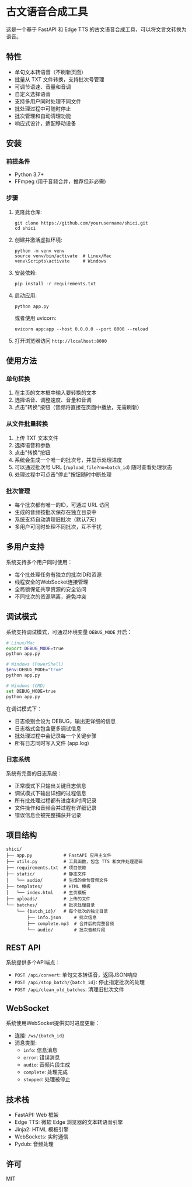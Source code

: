 # 古文语音合成工具

这是一个基于 FastAPI 和 Edge TTS 的古文语音合成工具，可以将文言文转换为语音。

## 特性

- 单句文本转语音（不刷新页面）
- 批量从 TXT 文件转换，支持批次号管理
- 可调节语速、音量和音调
- 自定义选择语音
- 支持多用户同时处理不同文件
- 批处理过程中可随时停止
- 批次管理和自动清理功能
- 响应式设计，适配移动设备

## 安装

### 前提条件
- Python 3.7+
- FFmpeg (用于音频合并，推荐但非必需)

### 步骤

1. 克隆此仓库:
   ```
   git clone https://github.com/yourusername/shici.git
   cd shici
   ```

2. 创建并激活虚拟环境:
   ```
   python -m venv venv
   source venv/bin/activate  # Linux/Mac
   venv\Scripts\activate     # Windows
   ```

3. 安装依赖:
   ```
   pip install -r requirements.txt
   ```

4. 启动应用:
   ```
   python app.py
   ```
   或者使用 uvicorn:
   ```
   uvicorn app:app --host 0.0.0.0 --port 8000 --reload
   ```

5. 打开浏览器访问 `http://localhost:8000`

## 使用方法

### 单句转换
1. 在主页的文本框中输入要转换的文本
2. 选择语音、调整速度、音量和音调
3. 点击"转换"按钮（音频将直接在页面中播放，无需刷新）

### 从文件批量转换
1. 上传 TXT 文本文件
2. 选择语音和参数
3. 点击"转换"按钮
4. 系统会生成一个唯一的批次号，并显示处理进度
5. 可以通过批次号 URL (`/upload_file?no=batch_id`) 随时查看处理状态
6. 处理过程中可点击"停止"按钮随时中断处理

### 批次管理
- 每个批次都有唯一的ID，可通过 URL 访问
- 生成的音频按批次保存在独立目录中
- 系统支持自动清理旧批次（默认7天）
- 多用户可同时处理不同批次，互不干扰

## 多用户支持

系统支持多个用户同时使用：
- 每个批处理任务有独立的批次ID和资源
- 线程安全的WebSocket连接管理
- 全局锁保证共享资源的安全访问
- 不同批次的资源隔离，避免冲突

## 调试模式

系统支持调试模式，可通过环境变量 `DEBUG_MODE` 开启：

```bash
# Linux/Mac
export DEBUG_MODE=true
python app.py

# Windows (PowerShell)
$env:DEBUG_MODE="true"
python app.py

# Windows (CMD)
set DEBUG_MODE=true
python app.py
```

在调试模式下：
- 日志级别会设为 DEBUG，输出更详细的信息
- 日志格式会包含更多调试信息
- 批处理过程中会记录每一个关键步骤
- 所有日志同时写入文件 (app.log)

### 日志系统

系统有完善的日志系统：
- 正常模式下只输出关键日志信息
- 调试模式下输出详细的过程信息
- 所有批处理过程都有进度和时间记录
- 文件操作和音频合并过程有详细记录
- 错误信息会被完整捕获并记录

## 项目结构

```
shici/
├── app.py            # FastAPI 应用主文件
├── utils.py          # 工具函数，包含 TTS 和文件处理逻辑
├── requirements.txt  # 项目依赖
├── static/           # 静态文件
│   └── audio/        # 生成的单句音频文件
├── templates/        # HTML 模板
│   └── index.html    # 主页模板
├── uploads/          # 上传的文件
└── batches/          # 批次处理目录
    └── {batch_id}/   # 每个批次的独立目录
        ├── info.json     # 批次信息
        ├── complete.mp3  # 合并后的完整音频
        └── audio/        # 批次音频片段
```

## REST API

系统提供多个API端点：

- `POST /api/convert`: 单句文本转语音，返回JSON响应
- `POST /api/stop_batch/{batch_id}`: 停止指定批次的处理
- `POST /api/clean_old_batches`: 清理旧批次文件

## WebSocket

系统使用WebSocket提供实时进度更新：

- 连接: `/ws/{batch_id}`
- 消息类型: 
  - `info`: 信息消息
  - `error`: 错误消息
  - `audio`: 音频片段生成
  - `complete`: 处理完成
  - `stopped`: 处理被停止

## 技术栈

- FastAPI: Web 框架
- Edge TTS: 微软 Edge 浏览器的文本转语音引擎
- Jinja2: HTML 模板引擎
- WebSockets: 实时通信
- Pydub: 音频处理

## 许可

MIT 